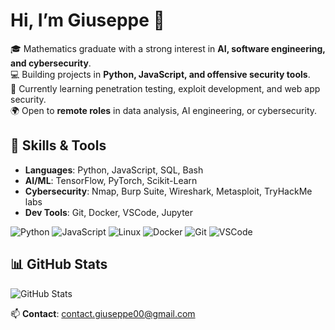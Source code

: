 # Hi, I’m Giuseppe 👋


🎓 Mathematics graduate with a strong interest in **AI, software engineering, and cybersecurity**.  
💻 Building projects in **Python, JavaScript, and offensive security tools**.  
🔐 Currently learning penetration testing, exploit development, and web app security.  
🌍 Open to **remote roles** in data analysis, AI engineering, or cybersecurity.  


## 🚀 Skills & Tools
- **Languages**: Python, JavaScript, SQL, Bash  
- **AI/ML**: TensorFlow, PyTorch, Scikit-Learn  
- **Cybersecurity**: Nmap, Burp Suite, Wireshark, Metasploit, TryHackMe labs  
- **Dev Tools**: Git, Docker, VSCode, Jupyter  


![Python](https://img.shields.io/badge/Python-3776AB?logo=python&logoColor=white)
![JavaScript](https://img.shields.io/badge/JavaScript-F7DF1E?logo=javascript&logoColor=black)
![Linux](https://img.shields.io/badge/Linux-FCC624?logo=linux&logoColor=black)
![Docker](https://img.shields.io/badge/Docker-2496ED?logo=docker&logoColor=white)
![Git](https://img.shields.io/badge/Git-F05032?logo=git&logoColor=white)
![VSCode](https://img.shields.io/badge/VS%20Code-007ACC?logo=visual-studio-code&logoColor=white)




## 📊 GitHub Stats
![GitHub Stats](https://github-readme-stats.vercel.app/api?username=Giuseppe552&show_icons=true&theme=dark)




📫 **Contact**: contact.giuseppe00@gmail.com
